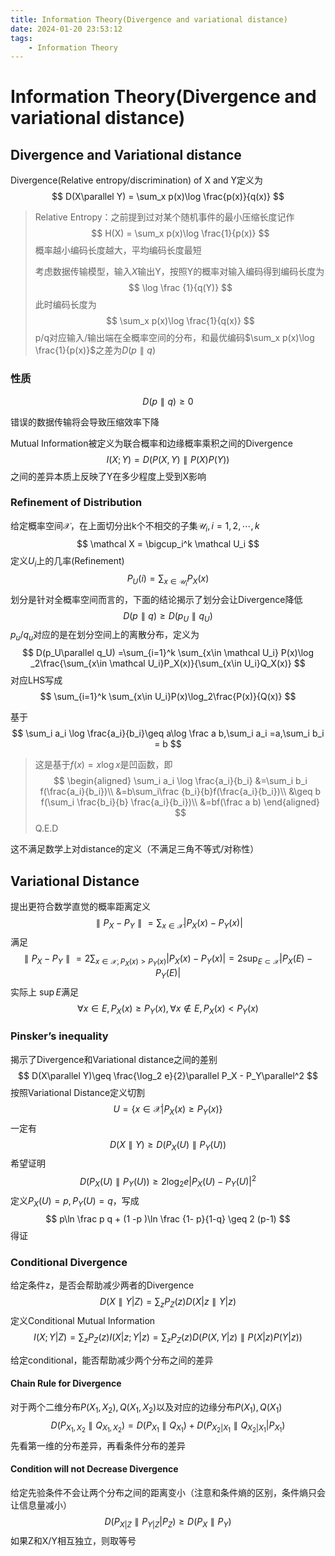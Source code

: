 ```yaml
---
title: Information Theory(Divergence and variational distance)
date: 2024-01-20 23:53:12
tags:
    - Information Theory
---
```

# Information Theory(Divergence and variational distance)

## Divergence and Variational distance

Divergence(Relative entropy/discrimination) of X and Y定义为
$$
D(X\parallel Y) = \sum_x p(x)\log \frac{p(x)}{q(x)}
$$

> Relative Entropy：之前提到过对某个随机事件的最小压缩长度记作
> $$
> H(X) = \sum_x p(x)\log \frac{1}{p(x)}
> $$
> 概率越小编码长度越大，平均编码长度最短
>
> 考虑数据传输模型，输入$X$输出Y，按照Y的概率对输入编码得到编码长度为
> $$
> \log \frac {1}{q(Y)}
> $$
> 此时编码长度为
> $$
> \sum_x p(x)\log \frac{1}{q(x)}
> $$
> p/q对应输入/输出端在全概率空间的分布，和最优编码$\sum_x p(x)\log \frac{1}{p(x)}$之差为$D(p\parallel q)$

### 性质

$$
D(p\parallel q)\geq 0
$$

错误的数据传输将会导致压缩效率下降

Mutual Information被定义为联合概率和边缘概率乘积之间的Divergence
$$
I(X;Y) = D(P(X,Y)\parallel P(X)P(Y))
$$
之间的差异本质上反映了Y在多少程度上受到X影响

### Refinement of Distribution

给定概率空间$\mathcal X$，在上面切分出k个不相交的子集$\mathcal U_i,i=1,2,\cdots,k$
$$
\mathcal X = \bigcup_i^k \mathcal U_i
$$
定义$U_i$上的几率(Refinement)
$$
P_U(i) = \sum_{x\in \mathcal U_i}P_X(x)
$$
划分是针对全概率空间而言的，下面的结论揭示了划分会让Divergence降低
$$
D(p\parallel q) \geq D(p_U\parallel q_U)
$$
$p_u/q_u$对应的是在划分空间上的离散分布，定义为
$$
D(p_U\parallel q_U) =\sum_{i=1}^k \sum_{x\in \mathcal U_i} P(x)\log _2\frac{\sum_{x\in \mathcal U_i}P_X(x)}{\sum_{x\in U_i}Q_X(x)}
$$
对应LHS写成
$$
\sum_{i=1}^k \sum_{x\in U_i}P(x)\log_2\frac{P(x)}{Q(x)}
$$

基于
$$
\sum_i a_i \log \frac{a_i}{b_i}\geq a\log \frac a b,\sum_i a_i =a,\sum_i b_i = b
$$

> 这是基于$f(x) = x\log x$是凹函数，即
> $$
> \begin{aligned}
> \sum_i a_i \log \frac{a_i}{b_i} &=\sum_i b_i f(\frac{a_i}{b_i})\\
> &=b\sum_i\frac {b_i}{b}f(\frac{a_i}{b_i})\\
> &\geq b f(\sum_i \frac{b_i}{b} \frac{a_i}{b_i})\\
> &=bf(\frac a b)
> \end{aligned}
> $$
> Q.E.D

这不满足数学上对distance的定义（不满足三角不等式/对称性）

## Variational Distance

提出更符合数学直觉的概率距离定义
$$
\parallel P_X - P_Y\parallel= \sum_{x\in \mathcal X}|P_X(x) - P_Y(x)|
$$
满足
$$
\parallel P_X - P_Y\parallel = 2\sum_{x\in \mathcal X,P_X(x)>P_Y(x)}|P_X(x) - P_Y(x)| = 2\sup_{E\subset \mathcal X}|P_X(E) - P_Y(E)|
$$
实际上 $\sup E$满足
$$
\forall x\in E,P_X(x) \geq P_Y(x),\forall x\notin E,P_X(x) < P_Y(x)
$$

### Pinsker’s inequality

揭示了Divergence和Variational distance之间的差别
$$
D(X\parallel Y)\geq  \frac{\log_2 e}{2}\parallel P_X - P_Y\parallel^2
$$
按照Variational Distance定义切割
$$
U = \{x\in \mathcal X|P_X(x)\geq P_Y(x)\}
$$
一定有
$$
D(X\parallel Y)\geq D(P_X(U)\parallel P_Y(U))
$$
希望证明
$$
D(P_X(U)\parallel P_Y(U)) \geq 2\log_2 e |P_X(U) - P_Y(U)|^2
$$
定义$P_X(U) = p,P_Y(U) = q$，写成
$$
p\ln \frac p q + (1 -p )\ln \frac {1- p}{1-q} \geq 2 (p-1)
$$
得证

### Conditional Divergence

给定条件z，是否会帮助减少两者的Divergence
$$
D(X\parallel Y|Z) = \sum_z P_Z(z) D(X|z\parallel Y|z)
$$
定义Conditional Mutual Information
$$
I(X;Y|Z) = \sum_z P_Z(z) I(X|z;Y|z) = \sum_z P_Z(z) D(P(X,Y|z)\parallel P(X|z)P(Y|z))
$$

给定conditional，能否帮助减少两个分布之间的差异

#### Chain Rule for Divergence

对于两个二维分布$P(X_1,X_2),Q(X_1,X_2)$以及对应的边缘分布$P(X_1),Q(X_1)$
$$
D(P_{X_1,X_2}\parallel Q_{X_1,X_2}) = D(P_{X_1}\parallel Q_{X_1}) + D(P_{X_2|X_1}\parallel Q_{X_2|X_1}|P_{X_1})
$$
先看第一维的分布差异，再看条件分布的差异

#### Condition will not Decrease Divergence

给定先验条件不会让两个分布之间的距离变小（注意和条件熵的区别，条件熵只会让信息量减小）
$$
D(P_{X|Z}\parallel P_{Y|Z}|P_Z) \geq D(P_X\parallel P_Y)
$$
如果Z和X/Y相互独立，则取等号

